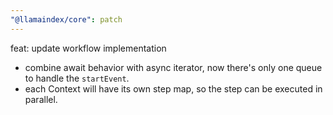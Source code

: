 ```yaml
---
"@llamaindex/core": patch
---
```


feat: update workflow implementation

- combine await behavior with async iterator, now there's only one queue to handle the `startEvent`.
- each Context will have its own step map, so the step can be executed in parallel.
